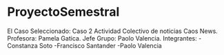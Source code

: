 # ProyectoSemestral
El Caso Seleccionado: Caso 2 Actividad Colectivo de noticias Caos News.
Profesora: Pamela Gatica.
Jefe Grupo: Paolo Valencia.
Integrantes: -Constanza Soto -Francisco Santander -Paolo Valencia 
